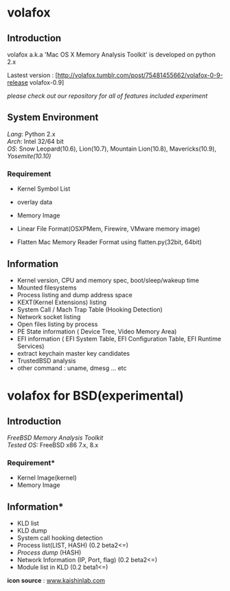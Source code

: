 # volafox
## Introduction
volafox a.k.a 'Mac OS X Memory Analysis Toolkit' is developed on python 2.x

Lastest version : [http://volafox.tumblr.com/post/75481455662/volafox-0-9-release volafox-0.9]

*_please check out our repository for all of features included experiment_*

## System Environment
*Lang*: Python 2.x <br>
*Arch*: Intel 32/64 bit<br>
*OS*: Snow Leopard(10.6), Lion(10.7), Mountain Lion(10.8), Mavericks(10.9), *Yosemite(10.10)*<br>

### Requirement
* Kernel Symbol List
 * overlay data

* Memory Image
 * Linear File Format(OSXPMem, Firewire, VMware memory image)
 * Flatten Mac Memory Reader Format using flatten.py(32bit, 64bit)

## Information
* Kernel version, CPU and memory spec, boot/sleep/wakeup time<br>
* Mounted filesystems<br>
* Process listing and dump address space<br>
* KEXT(Kernel Extensions) listing<br>
* System Call / Mach Trap Table (Hooking Detection)<br>
* Network socket listing
* Open files listing by process
* PE State information ( Device Tree, Video Memory Area)
* EFI information ( EFI System Table, EFI Configuration Table, EFI Runtime Services)
* extract keychain master key candidates
* TrustedBSD analysis
* other command : uname, dmesg ... etc 



# volafox for BSD(experimental)
## Introduction
*FreeBSD Memory Analysis Toolkit*<br>
*Tested OS:* FreeBSD x86 7.x, 8.x<br>

### Requirement*
* Kernel Image(kernel)
* Memory Image

## Information*
* KLD list
* KLD dump
* System call hooking detection
* Process list(LIST, HASH) (0.2 beta2<=)
* *Process dump* (HASH)
* Network Information (IP, Port, flag) (0.2 beta2<=)
* Module list in KLD (0.2 beta1<=)<br>


<b>icon source</b> : www.kaishinlab.com
